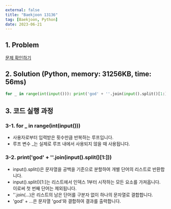 ```yaml
---
external: false
title: "Baekjoon 13136"
tag: [Baekjoon, Python]
date: 2023-06-21
---
```


## 1. Problem

[문제 확인하기](https://www.acmicpc.net/problem/13136)

## 2. Solution (Python, memory: 31256KB, time: 56ms)

```python
for _ in range(int(input())): print('god' + ''.join(input().split()[1:]))
```

## 3. 코드 실행 과정

### 3-1. for _ in range(int(input()))

- 사용자로부터 입력받은 횟수만큼 반복하는 루프입니다.
- 루프 변수 _는 실제로 루프 내에서 사용되지 않을 때 사용됩니다.

### 3-2. print('god' + ''.join(input().split()[1:]))

- input().split()은 문자열을 공백을 기준으로 분할하여 개별 단어의 리스트로 반환합니다.
- input().split()[1:]는 리스트에서 인덱스 1부터 시작하는 모든 요소를 가져옵니다. 이로써 첫 번째 단어는 제외됩니다.
- ''.join(...)은 리스트의 남은 단어를 구분자 없이 하나의 문자열로 결합합니다.
- 'god' + ...은 문자열 'god'와 결합하여 결과를 출력합니다.
